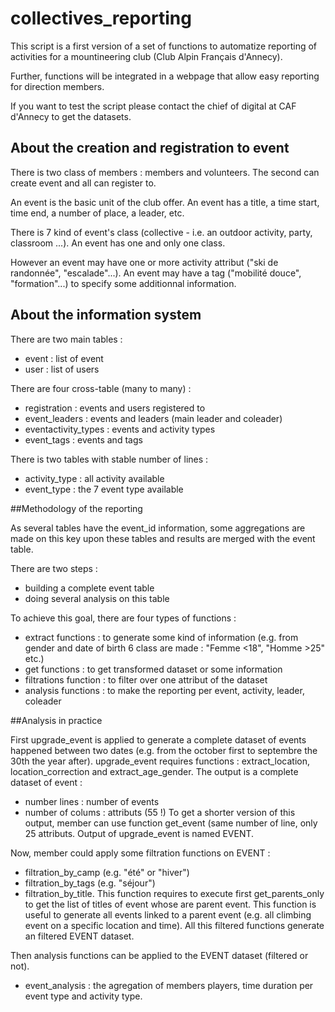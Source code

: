 # collectives_reporting

This script is a first version of a set of functions to automatize reporting of activities for a mountineering club (Club Alpin Français d'Annecy).

Further, functions will be integrated in a webpage that allow easy reporting for direction members.

If you want to test the script please contact the chief of digital at CAF d'Annecy to get the datasets.

## About the creation and registration to event

There is two class of members : members and volunteers. The second can create event and all can register to. 

An event is the basic unit of the club offer. An event has a title, a time start, time end, a number of place, a leader, etc.

There is 7 kind of event's class (collective - i.e. an outdoor activity, party, classroom ...). An event has one and only one class.

However an event may have one or more activity attribut ("ski de randonnée", "escalade"...). An event may have a tag  ("mobilité douce", "formation"...) to specify some additionnal information.  


## About the information system

There are two main tables :
- event : list of event
- user : list of users

There are four cross-table (many to many) :
 - registration : events and users registered to
 - event_leaders : events and leaders (main leader and coleader)
 - eventactivity_types : events and activity types
 - event_tags : events and tags
 
 There is two tables with stable number of lines :
 - activity_type : all activity available
 - event_type : the 7 event type available
 
 ##Methodology of the reporting
 
As several tables have the event_id information, some aggregations are made on this key upon these tables and results are merged with the event table. 

There are two steps :
- building a complete event table
- doing several analysis on this table

To achieve this goal, there are four types of functions :
- extract functions : to generate some kind of information (e.g. from gender and date of birth 6 class are made : "Femme <18", "Homme >25" etc.)
- get functions : to get transformed dataset or some information
- filtrations function : to filter over one attribut of the dataset
- analysis functions : to make the reporting per event, activity, leader, coleader

##Analysis in practice

First upgrade_event is applied to generate a complete dataset of events happened between two dates (e.g. from the october first to septembre the 30th the year after). upgrade_event requires functions : extract_location, location_correction and extract_age_gender. The output is a complete dataset of event : 
- number lines : number of events
- number of colums : attributs (55 !)
To get a shorter version of this output, member can use function get_event  (same number of line, only 25 attributs. 
Output of upgrade_event is named EVENT.

Now, member could apply some filtration functions on EVENT :
- filtration_by_camp (e.g. "été" or "hiver")
- filtration_by_tags (e.g. "séjour")
- filtration_by_title. This function requires to execute first get_parents_only to get the list of titles of event whose are parent event. This function is useful to generate all events linked to a parent event (e.g. all climbing event on a specific location and time).
All this filtered functions generate an filtered EVENT dataset.

Then analysis functions can be applied to the EVENT dataset (filtered or not).
- event_analysis : the agregation of members players, time duration per event type and activity type. 
